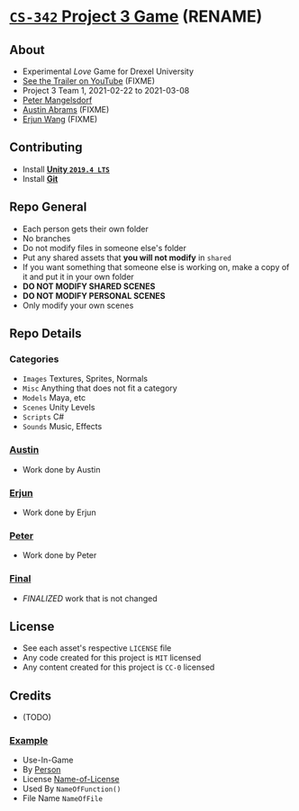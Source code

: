 







# [`CS-342` Project 3 Game](https://github.com/peter201943/cs-342.p3.rename) (RENAME)








## About
- Experimental *Love* Game for Drexel University
- [See the Trailer on YouTube]() (FIXME)
- Project 3 Team 1, 2021-02-22 to 2021-03-08
- [Peter Mangelsdorf](https://github.com/peter201943/)
- [Austin Abrams]() (FIXME)
- [Erjun Wang]() (FIXME)








## Contributing
- Install [**Unity `2019.4 LTS`**](https://unity.com/releases/2019-lts)
- Install [**Git**](https://git-scm.com/)








## Repo General
- Each person gets their own folder
- No branches
- Do not modify files in someone else's folder
- Put any shared assets that **you will not modify** in `shared`
- If you want something that someone else is working on, make a copy of it and put it in your own folder
- **DO NOT MODIFY SHARED SCENES**
- **DO NOT MODIFY PERSONAL SCENES**
- Only modify your own scenes








## Repo Details

### Categories
- `Images` Textures, Sprites, Normals
- `Misc` Anything that does not fit a category
- `Models` Maya, etc
- `Scenes` Unity Levels
- `Scripts` C#
- `Sounds` Music, Effects

### [Austin](Assets/Austin)
- Work done by Austin

### [Erjun](Assets/Erjun)
- Work done by Erjun

### [Peter](Assets/Peter)
- Work done by Peter

### [Final](Assets/Final)
- *FINALIZED* work that is not changed









## License
- See each asset's respective `LICENSE` file
- Any code created for this project is `MIT` licensed
- Any content created for this project is `CC-0` licensed








## Credits

- (TODO)

### [Example](link-to-website)
- Use-In-Game
- By [Person](link-to-person)
- License [Name-of-License](link-to-certificate)
- Used By `NameOfFunction()`
- File Name `NameOfFile`








